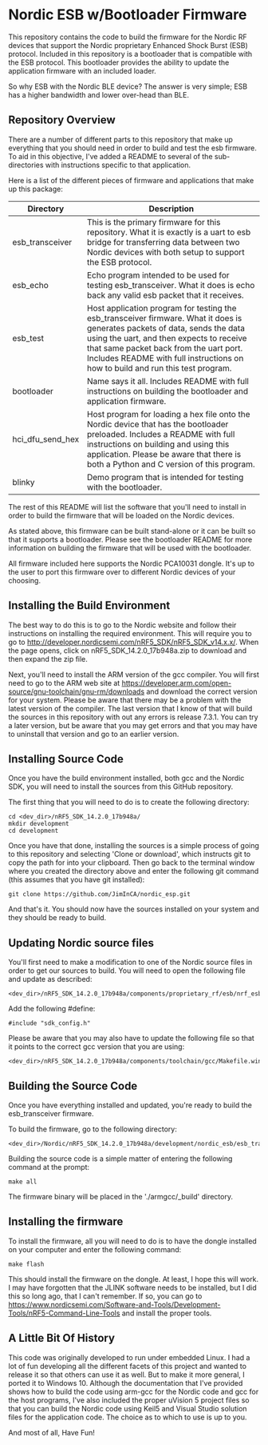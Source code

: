 Nordic ESB w/Bootloader Firmware
===

This repository contains the code to build the firmware for the Nordic RF devices that support the Nordic proprietary Enhanced Shock Burst (ESB) protocol.  Included in this repository is a bootloader that is compatible with the ESB protocol.  This bootloader provides the ability to update the application firmware with an included loader.

So why ESB with the Nordic BLE device?  The answer is very simple; ESB has a higher bandwidth and lower over-head than BLE.

Repository Overview
---
There are a number of different parts to this repository that make up everything that you should need in order to build and test the esb firmware.  To aid in this objective, I've added a README to several of the sub-directories with instructions specific to that application.  

Here is a list of the different pieces of firmware and applications that make up  this package:

| Directory | Description |
| --- | --- |
| esb_transceiver  | This is the primary firmware for this repository.  What it is exactly is a uart to esb bridge for transferring data between two Nordic devices with both setup to support the ESB protocol. |
| esb_echo         | Echo program intended to be used for testing esb_transceiver.  What it does is echo back any valid esb packet that it receives. |
| esb_test         | Host application program for testing the  esb_transceiver firmware.  What it does is generates packets of data, sends the data using the uart, and then expects to receive that same packet back from the uart port.  Includes README with full instructions on how to build and run this test program. |
| bootloader       | Name says it all.  Includes README with full instructions on building the bootloader and application firmware. |
| hci_dfu_send_hex | Host program for loading a hex file onto the Nordic device that has the bootloader preloaded.  Includes a README with full instructions on building and using this application.  Please be aware that there is both a Python and C version of this program. |
| blinky           | Demo program that is intended for testing with the bootloader. |

The rest of this README will list the software that you'll need to install in order to build the firmware that will be loaded on the Nordic devices.

As stated above, this firmware can be built stand-alone or it can be built so that it supports a bootloader.  Please see the bootloader README for more information on building the firmware that will be used with the bootloader.

All firmware included here supports the Nordic PCA10031 dongle.  It's up to the user to port this firmware over to different Nordic devices of your choosing.

Installing the Build Environment
---

The best way to do this is to go to the Nordic website and follow their instructions on installing the required environment.  This will require you to go to http://developer.nordicsemi.com/nRF5_SDK/nRF5_SDK_v14.x.x/.  When the page opens, click on nRF5_SDK_14.2.0_17b948a.zip to download and then expand the zip file.

Next, you'll need to install the ARM version of the gcc compiler.  You will first need to go to the ARM web site at https://developer.arm.com/open-source/gnu-toolchain/gnu-rm/downloads and download the correct version for your system.  Please be aware that there may be a problem with the latest version of the compiler.  The last version that I know of that will build the sources in this repository with out any errors is release 7.3.1.  You can try a later version, but be aware that you may get errors and that you may have to uninstall that version and go to an earlier version.

Installing Source Code
---
Once you have the build environment installed, both gcc and the Nordic SDK, you will need to install the sources from this GitHub repository.

The first thing that you will need to do is to create the following directory:
```
cd <dev_dir>/nRF5_SDK_14.2.0_17b948a/
mkdir development
cd development
```
Once you have that done, installing the sources is a simple process of going to this repository and selecting 'Clone or download', which instructs git to copy the path for into your clipboard.  Then go back to the terminal window where you created the directory above and enter the following git command (this assumes that you have git installed):
```
git clone https://github.com/JimInCA/nordic_esp.git
```
And that's it.  You should now have the sources installed on your system and they should be ready to build.

Updating Nordic source files
---

You'll first need to make a modification to one of the Nordic source files in order to get our sources to build.  You will need to open the following file and update as described:
```
<dev_dir>/nRF5_SDK_14.2.0_17b948a/components/proprietary_rf/esb/nrf_esb.h
```
Add the following #define:
```
#include "sdk_config.h"
```
Please be aware that you may also have to update the following file so that it points to the correct gcc version that you are using:
```
<dev_dir>/nRF5_SDK_14.2.0_17b948a/components/toolchain/gcc/Makefile.windows
```

Building the Source Code
---

Once you have everything installed and updated, you're ready to build the esb_transceiver firmware.

To build the firmware, go to the following directory:
```
<dev_dir>/Nordic/nRF5_SDK_14.2.0_17b948a/development/nordic_esb/esb_transceiver/build/pca10031/armgcc
```
Building the source code is a simple matter of entering the following command at the prompt:
```
make all
```
The firmware binary will be placed in the './armgcc/_build' directory.

Installing the firmware
---

To install the firmware, all you will need to do is to have the dongle installed on your computer and enter the following command:
```
make flash
```
This should install the firmware on the dongle.  At least, I hope this will work.  I may have forgotten that the JLINK software needs to be installed, but I did this so long ago, that I can't remember.  If so, you can go to https://www.nordicsemi.com/Software-and-Tools/Development-Tools/nRF5-Command-Line-Tools and install the proper tools.  

A Little Bit Of History
---
This code was originally developed to run under embedded Linux.  I had a lot of fun developing all the different facets of this project and wanted to release it so that others can use it as well.  But to make it more general, I ported it to Windows 10.  Although the documentation that I've provided shows how to build the code using arm-gcc for the Nordic code and gcc for the host programs, I've also included the proper uVision 5 project files so that you can build the Nordic code using Keil5 and Visual Studio solution files for the application code.  The choice as to which to use is up to you.

And most of all, Have Fun!